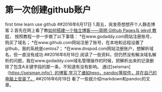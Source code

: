 # 第一次创建github账户
first time learn use github
##2016年6月17日
1.周五，突发奇想想开个人静态博客
2.首先在网上看了教[如何搭建一个独立博客——简明 Github Pages与 jekyll 教程](http://cnfeat.com/blog/2014/05/10/how-to-build-a-blog/)，
按照教程一步一步做了以下事情：
*在www.godaddy.com网站注册账号，购买了域名；
*在www.github.com网站注册了账号，在本地和远程设置了github，我的系统是centos7；
*在www.dnspod.com网站注册账户，想解析域名，但一直没有成功
##2016年6月18日
阅读了一些资料，但仍然没有解决域名解析的问题，我在www.godaddy.com域名管理操作的时候，把解析出来的记录删除了包含A关键字段的那一条，不知道有没有影响。
通过[seisman]（https://seisman.info/）的博客,学习了诸如hexo，pandoc等软件，并在自己的电脑上安装了。
##2016年6月19日
看了一些就介绍markdown和pandoc的文章。
